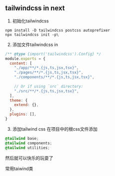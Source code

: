 ## tailwindcss in next

1. 初始化tailwindcss

```shell
npm install -D tailwindcss postcss autoprefixer
npx tailwindcss init -p\
```


2. 添加文件tailwindcss in 
```js
/** @type {import('tailwindcss').Config} */
module.exports = {
  content: [
    "./app/**/*.{js,ts,jsx,tsx}",
    "./pages/**/*.{js,ts,jsx,tsx}",
    "./components/**/*.{js,ts,jsx,tsx}",
 
    // Or if using `src` directory:
    "./src/**/*.{js,ts,jsx,tsx}",
  ],
  theme: {
    extend: {},
  },
  plugins: [],
}
```


3. 添加tailwind  css 在项目中的根css文件添加
```css
@tailwind base;
@tailwind components;
@tailwind utilities;
```

然后就可以快乐的玩耍了


常用taiwind类
```css


```

